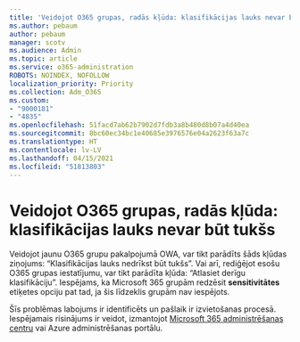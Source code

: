 ```yaml
---
title: 'Veidojot O365 grupas, radās kļūda: klasifikācijas lauks nevar būt tukšs'
ms.author: pebaum
author: pebaum
manager: scotv
ms.audience: Admin
ms.topic: article
ms.service: o365-administration
ROBOTS: NOINDEX, NOFOLLOW
localization_priority: Priority
ms.collection: Adm_O365
ms.custom:
- "9000181"
- "4835"
ms.openlocfilehash: 51facd7ab62b7902d7fdb3a8b480d8b07a4d40ea
ms.sourcegitcommit: 8bc60ec34bc1e40685e3976576e04a2623f63a7c
ms.translationtype: HT
ms.contentlocale: lv-LV
ms.lasthandoff: 04/15/2021
ms.locfileid: "51813803"
---
```

# <a name="error-creating-o365-groups-the-classification-field-cant-be-empty"></a>Veidojot O365 grupas, radās kļūda: klasifikācijas lauks nevar būt tukšs

Veidojot jaunu O365 grupu pakalpojumā OWA, var tikt parādīts šāds kļūdas ziņojums: “Klasifikācijas lauks nedrīkst būt tukšs”.  Vai arī, rediģējot esošu O365 grupas iestatījumu, var tikt parādīta kļūda: “Atlasiet derīgu klasifikāciju”.   Iespējams, ka Microsoft 365 grupām redzēsit **sensitivitātes** etiķetes opciju pat tad, ja šis līdzeklis grupām nav iespējots.

Šīs problēmas labojums ir identificēts un pašlaik ir izvietošanas procesā.  Iespējamais risinājums ir veidot, izmantojot [Microsoft 365 administrēšanas centru](https://docs.microsoft.com/microsoft-365/admin/create-groups/create-groups?view=o365-worldwide) vai Azure administrēšanas portālu.
